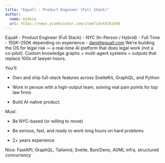 ```yaml
---
title: "Equall : Product Engineer (Full Stack)"
author:
  name: mjdesa
  url: https://news.ycombinator.com/item?id=44162448
---
```

Equall - Product Engineer (Full Stack) - NYC (In-Person &#x2F; Hybrid) - Full Time - $150K–$250K depending on experience - dani@equall.com
We’re building the OS for legal risk — a real-time AI platform that does legal work (not a co-pilot). Custom knowledge graphs + multi-agent systems = outputs that replace 100s of lawyer-hours.

You’ll:

- Own and ship full-stack features across SvelteKit, GraphQL, and Python

- Work in person with a high-output team, solving real pain points for top law firms

- Build AI-native product.

Must:

- Be NYC-based (or willing to move)

- Be serious, fast, and ready to work long hours on hard problems

- 2+ years experience

Nice: FastAPI, GraphQL, Tailwind, Svelte, Bun&#x2F;Deno, AI&#x2F;ML infra, structured concurrency
<JobApplication />

